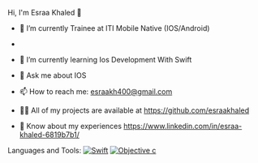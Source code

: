  Hi, I'm Esraa Khaled 👋
 
- 🔭 I’m currently Trainee at ITI Mobile Native (IOS/Android)
- 
- 🌱 I’m currently learning Ios Development With Swift

- 💬 Ask me about IOS

- 📫 How to reach me: esraakh400@gmail.com

- 👨‍💻 All of my projects are available at https://github.com/esraakhaled

- 📄 Know about my experiences https://www.linkedin.com/in/esraa-khaled-6819b7b1/

Languages and Tools:
     [![Swift](https://www.google.com/url?sa=i&url=https%3A%2F%2Fwww.freepik.com%2Ffree-icon%2Fswift_14841006.htm&psig=AOvVaw3A1wzC2hPGtWg9eMibHk-4&ust=1652482169944000&source=images&cd=vfe&ved=0CAwQjRxqFwoTCJDmiPeF2_cCFQAAAAAdAAAAABAD)](https://www.google.com/url?sa=t&rct=j&q=&esrc=s&source=web&cd=&cad=rja&uact=8&ved=2ahUKEwjLl8mlh9v3AhU9QvEDHbxuB0YQFnoECEEQAQ&url=https%3A%2F%2Fswift.org%2F&usg=AOvVaw1-apkG6RDpwmAUZIiHAfVc)
      [![Objective c](https://www.google.com/url?sa=i&url=https%3A%2F%2Fstunit.wordpress.com%2F2011%2F10%2F19%2Fcredentials-of-objective-c-has-changed-the-apples-fate%2F&psig=AOvVaw2ThOwXZEkb-dGwTwNG2-Mf&ust=1652482607678000&source=images&cd=vfe&ved=0CAwQjRxqFwoTCKDcxMuH2_cCFQAAAAAdAAAAABAD)](https://www.google.com/url?sa=t&rct=j&q=&esrc=s&source=web&cd=&ved=2ahUKEwixxonah9v3AhWKSvEDHdGAArEQFnoECAYQAw&url=https%3A%2F%2Fdeveloper.apple.com%2Flibrary%2Farchive%2Fdocumentation%2FCocoa%2FConceptual%2FProgrammingWithObjectiveC%2FIntroduction%2FIntroduction.html&usg=AOvVaw35dvog2cj0142Oxcr7TM2O)
           
